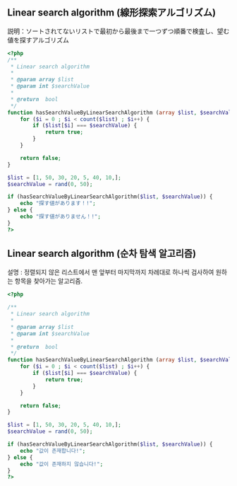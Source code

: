## Linear search algorithm (線形探索アルゴリズム)

説明：ソートされてないリストで最初から最後まで一つずつ順番で検査し、望む値を探すアルゴリズム



```php
<?php 
/**
 * Linear search algorithm
 *
 * @param array $list
 * @param int $searchValue
 *
 * @return  bool
 */
function hasSearchValueByLinearSearchAlgorithm (array $list, $searchValue) {
    for ($i = 0 ; $i < count($list) ; $i++) {
        if ($list[$i] === $searchValue) {
            return true;
        }
    }

    return false;
}

$list = [1, 50, 30, 20, 5, 40, 10,];
$searchValue = rand(0, 50);

if (hasSearchValueByLinearSearchAlgorithm($list, $searchValue)) {
    echo "探す値があります！!";
} else {
    echo "探す値がありません！!";
}
?>
```

## 

## Linear search algorithm (순차 탐색 알고리즘)

설명 : 정렬되지 않은 리스트에서 맨 앞부터 마지막까지 차례대로 하나씩 검사하여 원하는 항목을 찾아가는 알고리즘.



```php
<?php 
    
/**
 * Linear search algorithm
 *
 * @param array $list
 * @param int $searchValue
 *
 * @return  bool
 */
function hasSearchValueByLinearSearchAlgorithm (array $list, $searchValue) {
    for ($i = 0 ; $i < count($list) ; $i++) {
        if ($list[$i] === $searchValue) {
            return true;
        }
    }

    return false;
}

$list = [1, 50, 30, 20, 5, 40, 10,];
$searchValue = rand(0, 50);

if (hasSearchValueByLinearSearchAlgorithm($list, $searchValue)) {
    echo "값이 존재합니다!";
} else {
    echo "값이 존재하지 않습니다!";
}
?>
```

## 